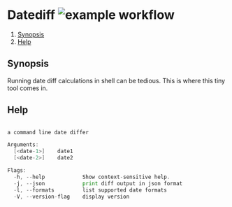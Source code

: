 # Datediff ![example workflow](https://github.com/triole/example/actions/workflows/build.yaml/badge.svg)

<!--- mdtoc: toc begin -->

1. [Synopsis](#synopsis)
2. [Help](#help)<!--- mdtoc: toc end -->

## Synopsis

Running date diff calculations in shell can be tedious. This is where this tiny tool comes in.

## Help

```go mdox-exec="r -h"

a command line date differ

Arguments:
  [<date-1>]    date1
  [<date-2>]    date2

Flags:
  -h, --help            Show context-sensitive help.
  -j, --json            print diff output in json format
  -l, --formats         list supported date formats
  -V, --version-flag    display version
```
